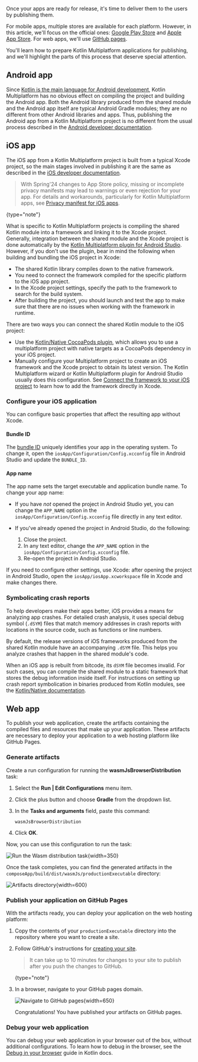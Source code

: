 [//]: # (title: Publish your application)

Once your apps are ready for release, it's time to deliver them to the users by publishing them.

For mobile apps, multiple stores are available for each platform. However, in this article, we'll focus on the official ones:
[Google Play Store](https://play.google.com/store) and [Apple App Store](https://www.apple.com/ios/app-store/). For web apps, we'll use [GitHub pages](https://pages.github.com/). 

You'll learn how to prepare Kotlin Multiplatform applications for publishing, and we'll highlight
the parts of this process that deserve special attention.

## Android app

Since [Kotlin is the main language for Android development](https://developer.android.com/kotlin),
Kotlin Multiplatform has no obvious effect on compiling the project and building the Android app. Both the Android library produced from
the shared module and the Android app itself are typical Android Gradle modules; they are no different from other Android
libraries and apps. Thus, publishing the Android app from a Kotlin Multiplatform project is no different from the usual process described
in the [Android developer documentation](https://developer.android.com/studio/publish).

## iOS app

The iOS app from a Kotlin Multiplatform project is built from a typical Xcode project, so the main stages involved in publishing it are
the same as described in the [iOS developer documentation](https://developer.apple.com/ios/submit/).

> With Spring'24 changes to App Store policy, missing or incomplete privacy manifests may lead to warnings or even rejection
> for your app.
> For details and workarounds, particularly for Kotlin Multiplatform apps, see [Privacy manifest for iOS apps](https://kotlinlang.org/docs/apple-privacy-manifest.html). 
>
{type="note"}

What is specific to Kotlin Multiplatform projects is compiling the shared Kotlin module into a framework and linking it to the Xcode project.
Generally, integration between the shared module and the Xcode project is done automatically by the [Kotlin Multiplatform plugin for Android Studio](https://plugins.jetbrains.com/plugin/14936-kotlin-multiplatform-mobile).
However, if you don't use the plugin, bear in mind the following when building and bundling the iOS project in Xcode:

* The shared Kotlin library compiles down to the native framework.
* You need to connect the framework compiled for the specific platform to the iOS app project.
* In the Xcode project settings, specify the path to the framework to search for the build system.
* After building the project, you should launch and test the app to make sure that there are no issues when working with the framework in runtime.

There are two ways you can connect the shared Kotlin module to the iOS project:
* Use the [Kotlin/Native CocoaPods plugin](https://kotlinlang.org/docs/native-cocoapods.html), which allows you to use a multiplatform project with native targets as a CocoaPods dependency in your iOS project.
* Manually configure your Multiplatform project to create an iOS framework and the Xcode project to obtain its latest version.
  The Kotlin Multiplatform wizard or Kotlin Multiplatform plugin for Android Studio usually does this configuration.
  See [Connect the framework to your iOS project](multiplatform-integrate-in-existing-app.md#connect-the-framework-to-your-ios-project)
  to learn how to add the framework directly in Xcode.

### Configure your iOS application

You can configure basic properties that affect the resulting app without Xcode.

#### Bundle ID

The [bundle ID](https://developer.apple.com/documentation/bundleresources/information_property_list/cfbundleidentifier#discussion)
uniquely identifies your app in the operating system. To change it,
open the `iosApp/Configuration/Config.xcconfig` file in Android Studio and update the `BUNDLE_ID`.

#### App name

The app name sets the target executable and application bundle name. To change your app name:

* If you have _not_ opened the project in Android Studio yet, you can change the `APP_NAME` option in the
  `iosApp/Configuration/Config.xcconfig` file directly in any text editor.
* If you've already opened the project in Android Studio, do the following:

  1. Close the project.
  2. In any text editor, change the `APP_NAME` option in the `iosApp/Configuration/Config.xcconfig` file.
  3. Re-open the project in Android Studio.

If you need to configure other settings, use Xcode: after opening the project in Android Studio,
open the `iosApp/iosApp.xcworkspace` file in Xcode and make changes there.

### Symbolicating crash reports

To help developers make their apps better, iOS provides a means for analyzing app crashes. For detailed crash analysis,
it uses special debug symbol (`.dSYM`) files that match memory addresses in crash reports with locations in the source code,
such as functions or line numbers.

By default, the release versions of iOS frameworks produced from the shared Kotlin module have an accompanying `.dSYM`
file. This helps you analyze crashes that happen in the shared module's code.

When an iOS app is rebuilt from bitcode, its `dSYM` file becomes invalid. For such cases, you can compile the shared module
to a static framework that stores the debug information inside itself. For instructions on setting up crash report
symbolication in binaries produced from Kotlin modules, see the [Kotlin/Native documentation](https://kotlinlang.org/docs/native-ios-symbolication.html).

## Web app

To publish your web application, create the artifacts containing the compiled files 
and resources that make up your application. These artifacts are necessary to deploy your application to a web hosting platform like GitHub Pages.

### Generate artifacts

Create a run configuration for running the **wasmJsBrowserDistribution** task:

1. Select the **Run | Edit Configurations** menu item.
2. Click the plus button and choose **Gradle** from the dropdown list.
3. In the **Tasks and arguments** field, paste this command:

   ```shell
   wasmJsBrowserDistribution
   ```

4. Click **OK**.

Now, you can use this configuration to run the task:

![Run the Wasm distribution task](compose-run-wasm-distribution-task.png){width=350}

Once the task completes, you can find the generated artifacts in the `composeApp/build/dist/wasmJs/productionExecutable`
directory:

![Artifacts directory](compose-web-artifacts.png){width=600}

### Publish your application on GitHub Pages

With the artifacts ready, you can deploy your application on the web hosting platform:

1. Copy the contents of your `productionExecutable` directory into the repository where you want to create a site.
2. Follow GitHub's instructions for [creating your site](https://docs.github.com/en/pages/getting-started-with-github-pages/creating-a-github-pages-site#creating-your-site).

   > It can take up to 10 minutes for changes to your site to publish after you push the changes to GitHub.
   >
   {type="note"}

3. In a browser, navigate to your GitHub pages domain.

   ![Navigate to GitHub pages](publish-your-application-on-web.png){width=650}

   Congratulations! You have published your artifacts on GitHub pages.

### Debug your web application

You can debug your web application in your browser out of the box, without additional configurations. To learn how to debug
in the browser, see the [Debug in your browser](https://kotlinlang.org/docs/wasm-debugging.html#debug-in-your-browser)
guide in Kotlin docs.